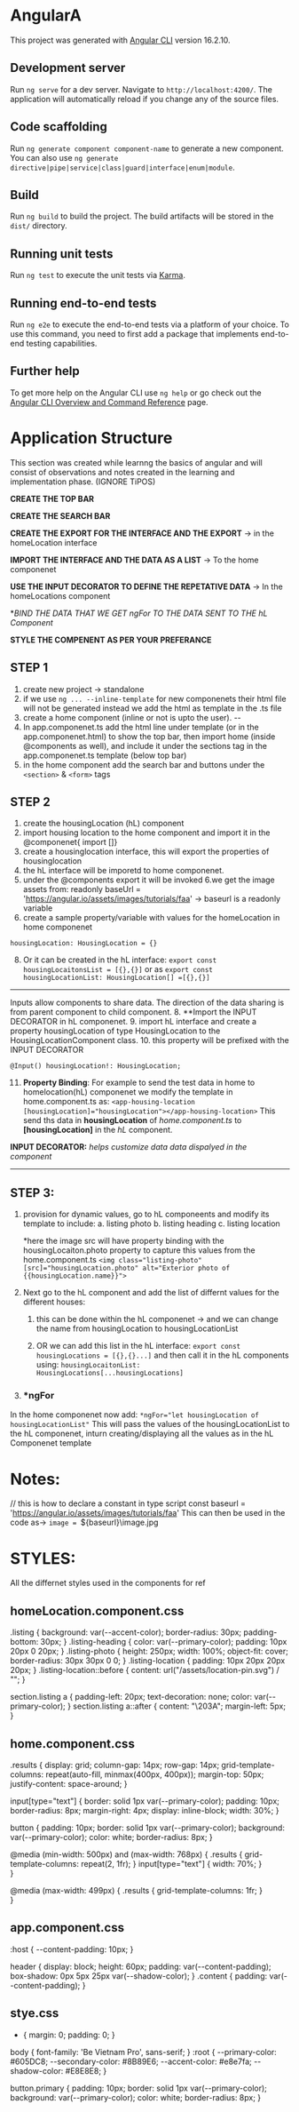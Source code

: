 # AngularA

This project was generated with [Angular CLI](https://github.com/angular/angular-cli) version 16.2.10.

## Development server

Run `ng serve` for a dev server. Navigate to `http://localhost:4200/`. The application will automatically reload if you change any of the source files.

## Code scaffolding

Run `ng generate component component-name` to generate a new component. You can also use `ng generate directive|pipe|service|class|guard|interface|enum|module`.

## Build

Run `ng build` to build the project. The build artifacts will be stored in the `dist/` directory.

## Running unit tests

Run `ng test` to execute the unit tests via [Karma](https://karma-runner.github.io).

## Running end-to-end tests

Run `ng e2e` to execute the end-to-end tests via a platform of your choice. To use this command, you need to first add a package that implements end-to-end testing capabilities.

## Further help

To get more help on the Angular CLI use `ng help` or go check out the [Angular CLI Overview and Command Reference](https://angular.io/cli) page.


# Application Structure

This section was created while learnng the basics of angular and will consist of observations and notes created in the learning and implementation phase. (IGNORE TiPOS)

**CREATE THE TOP BAR**

**CREATE THE SEARCH BAR**

**CREATE THE EXPORT FOR THE INTERFACE AND THE EXPORT** -> in the homeLocation interface

**IMPORT THE INTERFACE AND THE DATA AS A LIST** -> To the home componenet

**USE THE INPUT DECORATOR TO DEFINE THE REPETATIVE DATA** -> In the homeLocations component

**BIND THE DATA THAT WE GET *ngFor TO THE DATA SENT TO THE hL Component**

**STYLE THE COMPENENT AS PER YOUR PREFERANCE**
 
## STEP 1
1. create new project -> standalone
2. if we use `ng ... --inline-template` for new componenets their html file will not be 
generated instead we add the html as template in the .ts file
3. create a home component (inline or not is upto the user).
--
4. In app.componenet.ts add the html line under template (or in the app.componenet.html) to show the 
top bar, then import home (inside @components as well), and include it under the sections tag in the app.componenet.ts template (below top bar)
5. in the home component add the search bar and buttons under the `<section>` & `<form>` tags

## STEP 2
1. create the housingLocation (hL) component
2. import housing location to the home component and import it in the @componenet{ import []}
3. create a housinglocation interface, this will export the properties of housinglocation
4. the hL interface will be imporetd to home componenet.
5. under the @components export it will be invoked
6.we get the image assets from: readonly baseUrl = 'https://angular.io/assets/images/tutorials/faa' -> baseurl is a readonly variable
7. create a sample property/variable with values for the homeLocation in home componenet

`housingLocation: HousingLocation = {}`

8. Or it can be created in the hL interface:
`export const housingLocaitonsList = [{},{}]`
or as
 `export const housingLocationList: HousingLocation[] =[{},{}]`

-- --
Inputs allow components to share data. The direction of the data sharing is from parent component to child component.
8. **Import the INPUT DECORATOR  in hL componenet.
9. import hL interface and create a property housingLocation of type HousingLocation to the 
HousingLocationComponent class. 
10. this property will be prefixed with the INPUT DECORATOR 

`@Input() housingLocation!: HousingLocation;`

11. **Property Binding**: For example to send the test data in home to homelocation(hL) componenet we modify the template in home.component.ts as: 
`<app-housing-location [housingLocation]="housingLocation"></app-housing-location>`
This send ths data in **housingLocation** of *home.component.ts* to **[housingLocation]** in the *hL* component.

**INPUT DECORATOR:** *helps customize data data dispalyed in the component*
-- --

## STEP 3:
1. provision for dynamic values, go to hL componeents and modify its template to include:
   a. listing photo
   b. listing heading
   c. listing location
   
   *here the image src will have property binding with the housingLocaiton.photo property to capture this values from the home.component.ts
   `<img class="listing-photo" [src]="housingLocation.photo" alt="Exterior photo of {{housingLocation.name}}">`

2. Next go to the hL component and add the list of differnt values for the different houses:
   1. this can be done within the hL componenet -> and we can change the name from housingLocation to housingLocationList

   2. OR we can add this list in the hL interface:
        `export const housingLocations = [{},{}...]`
        and then call it in the hL components using:
        `housingLocaitonList: HousingLocations[...housingLocations]`

3. ### *ngFor
In the home componenet now add:
    `*ngFor="let housingLocation of housingLocationList"`
This will pass the values of the housingLocationList to the hL componenet, inturn creating/displaying all the values as in the hL Componenet template




# Notes:
// this is how to declare a constant in type script
const baseurl = 'https://angular.io/assets/images/tutorials/faa'
This can then be used in the code as->
`image = `${baseurl}\image.jpg` `





# STYLES:
All the differnet styles used in the components for ref

## homeLocation.component.css
.listing {
  background: var(--accent-color);
  border-radius: 30px;
  padding-bottom: 30px;
}
.listing-heading {
  color: var(--primary-color);
  padding: 10px 20px 0 20px;
}
.listing-photo {
  height: 250px;
  width: 100%;
  object-fit: cover;
  border-radius: 30px 30px 0 0;
}
.listing-location {
  padding: 10px 20px 20px 20px;
}
.listing-location::before {
  content: url("/assets/location-pin.svg") / "";
}

section.listing a {
  padding-left: 20px;
  text-decoration: none;
  color: var(--primary-color);
}
section.listing a::after {
  content: "\203A";
  margin-left: 5px;
}

## home.component.css
.results {
    display: grid;
    column-gap: 14px;
    row-gap: 14px;
    grid-template-columns: repeat(auto-fill, minmax(400px, 400px));
    margin-top: 50px;
    justify-content: space-around;
  }
  
  input[type="text"] {
    border: solid 1px var(--primary-color);
    padding: 10px;
    border-radius: 8px;
    margin-right: 4px;
    display: inline-block;
    width: 30%;
  }
  
  button {
    padding: 10px;
    border: solid 1px var(--primary-color);
    background: var(--primary-color);
    color: white;
    border-radius: 8px;
  }
  
  @media (min-width: 500px) and (max-width: 768px) {
    .results {
        grid-template-columns: repeat(2, 1fr);
    }
    input[type="text"] {
        width: 70%;
    }   
  }
  
  @media (max-width: 499px) {
    .results {
        grid-template-columns: 1fr;
    }    
  }


## app.component.css

:host {
    --content-padding: 10px;
  }

  
  header {
    display: block;
    height: 60px;
    padding: var(--content-padding);
    box-shadow: 0px 5px 25px var(--shadow-color);
  }
  .content {
    padding: var(--content-padding);
  }

  ## stye.css

  * {
    margin: 0;
    padding: 0;
  }
  
  body {
    font-family: 'Be Vietnam Pro', sans-serif;
  }
  :root {
    --primary-color: #605DC8;
    --secondary-color: #8B89E6;
    --accent-color: #e8e7fa;
    --shadow-color: #E8E8E8;
  }
  
  button.primary {
    padding: 10px;
    border: solid 1px var(--primary-color);
    background: var(--primary-color);
    color: white;
    border-radius: 8px;
  }
